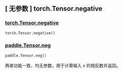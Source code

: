 ## [ 无参数 ] torch.Tensor.negative

### [torch.Tensor.negative](https://pytorch.org/docs/stable/generated/torch.negative.html#torch.negative)

```python
torch.Tensor.negative()
```

### [paddle.Tensor.neg](https://www.paddlepaddle.org.cn/documentation/docs/zh/api/paddle/neg_cn.html#cn-api-paddle-neg)

```python
paddle.Tensor.neg()
```

两者功能一致，均无参数，用于计算输入 x 的相反数并返回。

